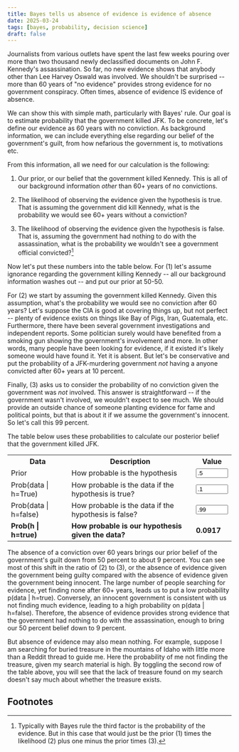 ```yaml
---
title: Bayes tells us absence of evidence is evidence of absence
date: 2025-03-24
tags: [bayes, probability, decision science] 
draft: false
---
```


Journalists from various outlets have spent the last few weeks pouring over more than two thousand newly declassified documents on John F. Kennedy's assassination. So far, no new evidence shows that anybody other than Lee Harvey Oswald was involved. We shouldn't be surprised -- more than 60 years of "no evidence" provides strong evidence for no government conspiracy. Often times, absence of evidence IS evidence of absence. 

We can show this with simple math, particularly with Bayes' rule. Our goal is to estimate probability that the government killed JFK. To be concrete, let's define our evidence as 60 years with no conviction. As background information, we can include everything else regarding our belief of the government's guilt, from how nefarious the government is, to motivations etc. 

From this information, all we need for our calculation is the following:

1) Our prior, or our belief that the government killed Kennedy. This is all of our background information *other* than 60+ years of no convictions. 

2) The likelihood of observing the evidence given the hypothesis is true. That is assuming the government did kill Kennedy, what is the probability we would see 60+ years without a conviction?

3) The likelihood of observing the evidence given the hypothesis is false. That is, assuming the government had nothing to do with the assassination, what is the probability we wouldn't see a government official convicted?[^bayes]

Now let's put these numbers into the table below. For (1) let's assume ignorance regarding the government killing Kennedy -- all our background information washes out -- and put our prior at 50-50. 

For (2) we start by assuming the government killed Kennedy. Given this assumption, what's the probability we would see no conviction after 60 years? Let's suppose the CIA is good at covering things up, but not perfect -- plenty of evidence exists on things like Bay of Pigs, Iran, Guatemala, etc. Furthermore, there have been several government investigations and independent reports. Some politician surely would have benefited from a smoking gun showing the government's involvement and more. In other words, many people have been looking for evidence, if it existed it's likely someone would have found it. Yet it is absent. But let's be conservative and put the probability of a JFK-murdering government *not* having a anyone convicted after 60+ years at 10 percent.

Finally, (3) asks us to consider the probability of no conviction given the government was *not* involved. This answer is straightforward -- if the government wasn't involved, we wouldn't expect to see much. We should provide an outside chance of someone planting evidence for fame and political points, but that is about it if we assume the government's innocent. So let's call this 99 percent.

The table below uses these probabilities to calculate our posterior belief that the government killed JFK.

<table>
<tr><th>Data</td><th>Description</th><th>Value</th></tr>
<tr><td>Prior</td><td>How probable is the hypothesis</td><td><input type="number" id="prior" min="0" max="1" value=".5" step=".05" onchange="calcProb()"></td></tr>
<tr><td>Prob(data | h=True)</td><td>How probable is the data if the hypothesis is true?</td><td><input type="number" id="lk_true" min="0" max="1" value=".1" step=".05" onchange="calcProb()"></td></tr>
<tr><td>Prob(data | h=false)</td><td>How probable is the data if the hypothesis is false?</td><td><input type="number" id="lk_false" min="0" max="1" value=".99" step=".05" onchange="calcProb()"></td></tr>
<tr style="font-weight: bold;"><td>Prob(h | h=true)</td><td>How probable is our hypothesis given the data?</td><td id="posterior"> 0.0917</td></tr>
</table>

The absence of a conviction over 60 years brings our prior belief of the government's guilt down from 50 percent to about 9 percent. You can see most of this shift in the ratio of (2) to (3), or the absence of evidence given the government being guilty compared with the absence of evidence given the government being innocent. The large number of people searching for evidence, yet finding none after 60+ years, leads us to put a low probability p(data | h=true). Conversely, an innocent government is consistent with us not finding much evidence, leading to a high probability on p(data | h=false). Therefore, the absence of evidence provides strong evidence that the government had nothing to do with the assassination, enough to bring our 50 percent belief down to 9 percent.

But absence of evidence may also mean nothing. For example, suppose I am searching for buried treasure in the mountains of Idaho with little more than a Reddit thread to guide me. Here the probability of me not finding the treasure, given my search material is high. By toggling the second row of the table above, you will see that the lack of treasure found on my search doesn't say much about whether the treasure exists.

## Footnotes

[^bayes]: Typically with Bayes rule the third factor is the probability of the evidence. But in this case that would just be the prior (1) times the likelihood (2) plus one minus the prior times (3).

<script>

const calcProb = () => {
    const prior = parseFloat(document.getElementById('prior').value);
    const lk_true = parseFloat(document.getElementById('lk_true').value);
    const lk_false = parseFloat(document.getElementById('lk_false').value);
    
    const num = prior*lk_true
    const denom = prior*lk_true + (1-prior)*lk_false
    if(denom==0){
        document.getElementById('posterior').textContent = 0
    }
    else {
    const prob = num/denom
    document.getElementById('posterior').textContent = parseFloat(prob.toFixed(2))
    
    }
    

}

</script>